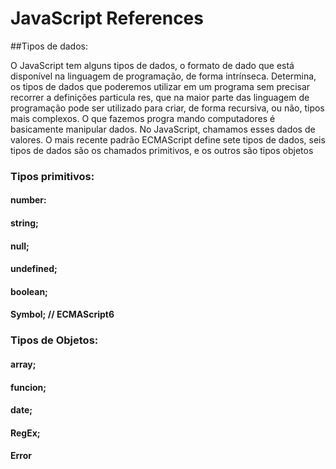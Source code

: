# JavaScript References

##Tipos de dados:

O JavaScript tem alguns tipos de dados, o formato de dado que está disponível na
linguagem de programação, de forma intrínseca. Determina, os tipos de dados que
poderemos utilizar em um programa sem precisar recorrer a definições particula
res, que na maior parte das linguagem de programação pode ser utilizado para
criar, de forma recursiva, ou não, tipos mais complexos. O que fazemos progra
mando computadores é basicamente manipular dados. No JavaScript, chamamos esses
dados de valores. O mais recente padrão ECMAScript define sete tipos de dados,
seis tipos de dados são os chamados primitivos, e os outros são tipos objetos


### Tipos primitivos:
#### number:
#### string;
#### null;
#### undefined;
#### boolean;
#### Symbol; // ECMAScript6

### Tipos de Objetos:
#### array;
#### funcion;
#### date;
#### RegEx;
#### Error


